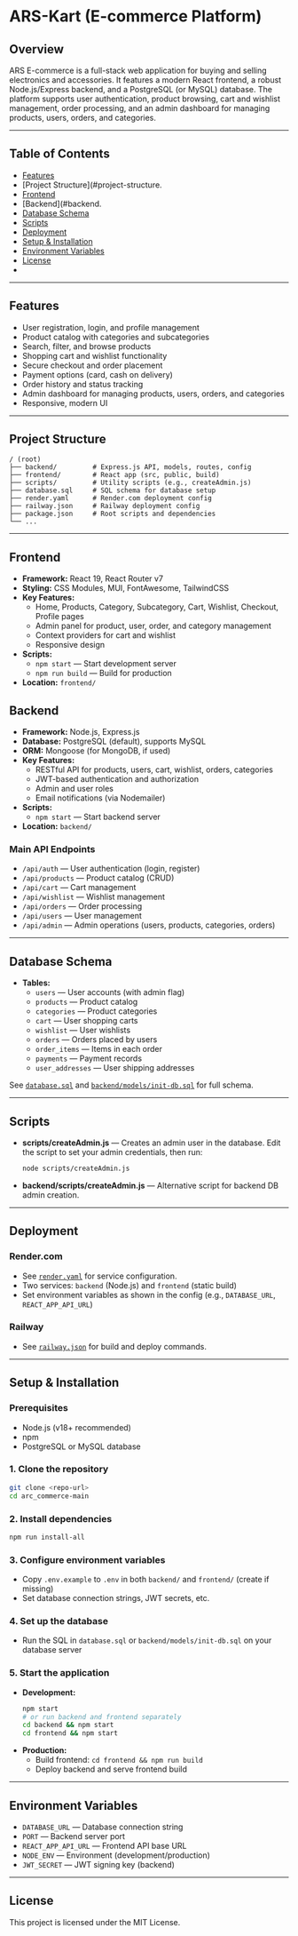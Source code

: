 # ARS-Kart (E-commerce Platform)

## Overview
 

ARS E-commerce is a full-stack web application for buying and selling electronics and accessories. It features a modern React frontend, a robust Node.js/Express backend, and a PostgreSQL (or MySQL) database. The platform supports user authentication, product browsing, cart and wishlist management, order processing, and an admin dashboard for managing products, users, orders, and categories.

---

## Table of Contents
- [Features](#features)
- [Project Structure](#project-structure.
- [Frontend](#frontend)
- [Backend](#backend.
- [Database Schema](#database-schema)
- [Scripts](#scripts)
- [Deployment](#deployment)
- [Setup & Installation](#setup--installation)
- [Environment Variables](#environment-variables)
- [License](#license)
- 
---

## Features
- User registration, login, and profile management
- Product catalog with categories and subcategories
- Search, filter, and browse products
- Shopping cart and wishlist functionality
- Secure checkout and order placement
- Payment options (card, cash on delivery)
- Order history and status tracking
- Admin dashboard for managing products, users, orders, and categories
- Responsive, modern UI

---

## Project Structure
```
/ (root)
├── backend/         # Express.js API, models, routes, config
├── frontend/        # React app (src, public, build)
├── scripts/         # Utility scripts (e.g., createAdmin.js)
├── database.sql     # SQL schema for database setup
├── render.yaml      # Render.com deployment config
├── railway.json     # Railway deployment config
├── package.json     # Root scripts and dependencies
└── ...
```

---

## Frontend
- **Framework:** React 19, React Router v7
- **Styling:** CSS Modules, MUI, FontAwesome, TailwindCSS
- **Key Features:**
  - Home, Products, Category, Subcategory, Cart, Wishlist, Checkout, Profile pages
  - Admin panel for product, user, order, and category management
  - Context providers for cart and wishlist
  - Responsive design
- **Scripts:**
  - `npm start` — Start development server
  - `npm run build` — Build for production
- **Location:** `frontend/`

## Backend
- **Framework:** Node.js, Express.js
- **Database:** PostgreSQL (default), supports MySQL
- **ORM:** Mongoose (for MongoDB, if used)
- **Key Features:**
  - RESTful API for products, users, cart, wishlist, orders, categories
  - JWT-based authentication and authorization
  - Admin and user roles
  - Email notifications (via Nodemailer)
- **Scripts:**
  - `npm start` — Start backend server
- **Location:** `backend/`

### Main API Endpoints
- `/api/auth` — User authentication (login, register)
- `/api/products` — Product catalog (CRUD)
- `/api/cart` — Cart management
- `/api/wishlist` — Wishlist management
- `/api/orders` — Order processing
- `/api/users` — User management
- `/api/admin` — Admin operations (users, products, categories, orders)

---

## Database Schema
- **Tables:**
  - `users` — User accounts (with admin flag)
  - `products` — Product catalog
  - `categories` — Product categories
  - `cart` — User shopping carts
  - `wishlist` — User wishlists
  - `orders` — Orders placed by users
  - `order_items` — Items in each order
  - `payments` — Payment records
  - `user_addresses` — User shipping addresses

See [`database.sql`](database.sql) and [`backend/models/init-db.sql`](backend/models/init-db.sql) for full schema.

---

## Scripts
- **scripts/createAdmin.js** — Creates an admin user in the database. Edit the script to set your admin credentials, then run:
  ```sh
  node scripts/createAdmin.js
  ```
- **backend/scripts/createAdmin.js** — Alternative script for backend DB admin creation.

---

## Deployment

### Render.com
- See [`render.yaml`](render.yaml) for service configuration.
- Two services: `backend` (Node.js) and `frontend` (static build)
- Set environment variables as shown in the config (e.g., `DATABASE_URL`, `REACT_APP_API_URL`)

### Railway
- See [`railway.json`](railway.json) for build and deploy commands.

---

## Setup & Installation

### Prerequisites
- Node.js (v18+ recommended)
- npm
- PostgreSQL or MySQL database

### 1. Clone the repository
```sh
git clone <repo-url>
cd arc_commerce-main
```

### 2. Install dependencies
```sh
npm run install-all
```

### 3. Configure environment variables
- Copy `.env.example` to `.env` in both `backend/` and `frontend/` (create if missing)
- Set database connection strings, JWT secrets, etc.

### 4. Set up the database
- Run the SQL in `database.sql` or `backend/models/init-db.sql` on your database server

### 5. Start the application
- **Development:**
  ```sh
  npm start
  # or run backend and frontend separately
  cd backend && npm start
  cd frontend && npm start
  ```
- **Production:**
  - Build frontend: `cd frontend && npm run build`
  - Deploy backend and serve frontend build

---

## Environment Variables
- `DATABASE_URL` — Database connection string
- `PORT` — Backend server port
- `REACT_APP_API_URL` — Frontend API base URL
- `NODE_ENV` — Environment (development/production)
- `JWT_SECRET` — JWT signing key (backend)

---

## License

This project is licensed under the MIT License. 
